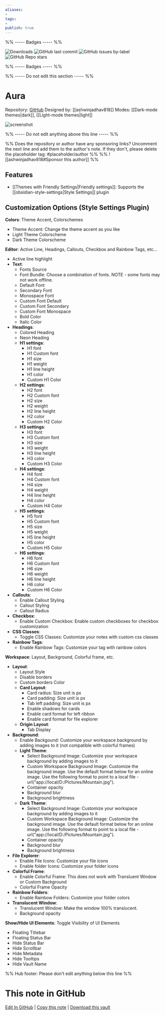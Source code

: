 ```yaml
---
aliases:
- 
tags: 
- 
publish: true
---
```


%% ----- Badges ----- %%

![Downloads](https://img.shields.io/badge/downloads-25256-573E7A?style=for-the-badge&logo=)
![GitHub last commit](https://img.shields.io/github/last-commit/ashwinjadhav818/obsidian-aura?color=573E7A&label=last%20update&logo=github&style=for-the-badge)
![GitHub issues by-label](https://img.shields.io/github/issues/ashwinjadhav818/obsidian-aura/help%20wanted?color=573E7A&logo=github&style=for-the-badge) 
![GitHub Repo stars](https://img.shields.io/github/stars/ashwinjadhav818/obsidian-aura?color=573E7A&logo=github&style=for-the-badge)

%% ----- Badges ----- %%

%% ----- Do not edit this section ----- %%

# Aura

Repository: [GitHub](https://github.com/ashwinjadhav818/obsidian-aura)
Designed by: [[ashwinjadhav818]]
Modes: [[Dark-mode themes|dark]], [[Light-mode themes|light]]



![screenshot](https://github.com/ashwinjadhav818/obsidian-aura/raw/HEAD/assets/showcase-preview.png)

%% ----- Do not edit anything above this line ----- %% 

%% Does the repository or author have any sponsoring links? Uncomment the next line and add them to the author's note. If they don't, please delete the placeholder tag: #placeholder/author %%
%% ![[ashwinjadhav818#Sponsor this author]] %%


## Features

- [[Themes with Friendly Settings|Friendly settings]]: Supports the [[obsidian-style-settings|Style Settings]] plugin

## Customization Options (Style Settings Plugin) 

**Colors**: Theme Accent, Colorschemes
- Theme Accent: Change the theme accent as you like
- Light Theme Colorscheme
- Dark Theme Colorscheme

**Editor**: Active Line, Headings, Callouts, Checkbox and Rainbow Tags, etc...
- Active line highlight
- **Text**: 
    - Fonts Source
    - Font Bundle: Choose a combination of fonts. NOTE - some fonts may not work offline.
    - Default Font
    - Secondary Font
    - Monospace Font
    - Custom Font Default
    - Custom Font Secondary
    - Custom Font Monospace
    - Bold Color
    - Italic Color
- **Headings**: 
    - Colored Heading
    - Neon Heading
    - **H1 settings**: 
        - H1 font
        - H1 Custom font
        - H1 size
        - H1 weight
        - H1 line height
        - H1 color
        - Custom H1 Color
    - **H2 settings**: 
        - H2 font
        - H2 Custom font
        - H2 size
        - H2 weight
        - H2 line height
        - H2 color
        - Custom H2 Color
    - **H3 settings**: 
        - H3 font
        - H3 Custom font
        - H3 size
        - H3 weight
        - H3 line height
        - H3 color
        - Custom H3 Color
    - **H4 settings**: 
        - H4 font
        - H4 Custom font
        - H4 size
        - H4 weight
        - H4 line height
        - H4 color
        - Custom H4 Color
    - **H5 settings**: 
        - H5 font
        - H5 Custom font
        - H5 size
        - H5 weight
        - H5 line height
        - H5 color
        - Custom H5 Color
    - **H6 settings**: 
        - H6 font
        - H6 Custom font
        - H6 size
        - H6 weight
        - H6 line height
        - H6 color
        - Custom H6 Color
- **Callouts**: 
    - Enable Callout Styling
    - Callout Styling
    - Callout Radius
- **Checkbox**: 
    - Enable Custom Checkbox: Enable custom checkboxes for checkbox customization
- **CSS Classes**: 
    - Toggle CSS Classes: Customize your notes with custom css classes
- **Rainbow Tags**: 
    - Enable Rainbow Tags: Customize your tag with rainbow colors

**Workspace**: Layout, Background, Colorful frame, etc.
- **Layout**: 
    - Layout Style
    - Disable borders
    - Custom borders Color
    - **Card Layout**: 
        - Card radius: Size unit is px
        - Card padding: Size unit is px
        - Tab left padding: Size unit is px
        - Enable shadows for cards
        - Enable card format for left ribbon
        - Enable card format for file explorer
    - **Origin Layout**: 
        - Tab Display
- **Background**: 
    - Enable Backgound: Customize your workspace background by adding images to it (not compatible with colorful frames)
    - **Light Theme**: 
        - Select Background Image: Customize your workspace background by adding images to it
        - Custom Workspace Background Image: Customize the background image. Use the default format below for an online image. Use the following format to point to a local file - url("app://local/D:/Pictures/Mountain.jpg").
        - Container opacity
        - Background blur
        - Background brightness
    - **Dark Theme**: 
        - Select Background Image: Customize your workspace background by adding images to it
        - Custom Workspace Background Image: Customize the background image. Use the default format below for an online image. Use the following format to point to a local file - url("app://local/D:/Pictures/Mountain.jpg").
        - Container opacity
        - Background blur
        - Background brightness
- **File Explorer**: 
    - Enable File Icons: Customize your file icons
    - Enable folder Icons: Customize your folder icons
- **Colorful Frame**: 
    - Enable Colorful Frame: This does not work with Transluent Window or Custom Background
    - Colorful Frame Opacity
- **Rainbow Folders**: 
    - Enable Rainbow Folders: Customize your folder colors
- **Translucent Window**: 
    - Translucent Window: Make the window 100% translucent.
    - Background opacity

**Show/Hide UI Elements**: Toggle Visibility of UI Elements
- Floating Titlebar
- Floating Status Bar
- Hide Status Bar
- Hide Scrollbar
- Hide Metadata
- Hide Tooltips
- Hide Vault Name


%% Hub footer: Please don't edit anything below this line %%

# This note in GitHub

<span class="git-footer">[Edit In GitHub](https://github.dev/obsidian-community/obsidian-hub/blob/main/02%20-%20Community%20Expansions/02.05%20All%20Community%20Expansions/Themes/Aura.md "git-hub-edit-note") | [Copy this note](https://raw.githubusercontent.com/obsidian-community/obsidian-hub/main/02%20-%20Community%20Expansions/02.05%20All%20Community%20Expansions/Themes/Aura.md "git-hub-copy-note") | [Download this vault](https://github.com/obsidian-community/obsidian-hub/archive/refs/heads/main.zip "git-hub-download-vault") </span>
